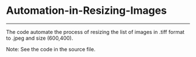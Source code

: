# Automation-in-Resizing-Images
_________________________________________________________________

The code automate the process of resizing the list of images in .tiff format to .jpeg and size (600,400).

Note: See the code in the source file.
